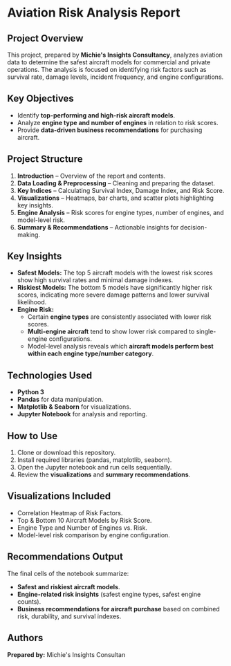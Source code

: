 # Aviation Risk Analysis Report 

## Project Overview

This project, prepared by **Michie's Insights Consultancy**, analyzes aviation data to determine the safest aircraft models for commercial and private operations. The analysis is focused on identifying risk factors such as survival rate, damage levels, incident frequency, and engine configurations.

## Key Objectives

* Identify **top-performing and high-risk aircraft models**.
* Analyze **engine type and number of engines** in relation to risk scores.
* Provide **data-driven business recommendations** for purchasing aircraft.

## Project Structure

1. **Introduction** – Overview of the report and contents.
2. **Data Loading & Preprocessing** – Cleaning and preparing the dataset.
3. **Key Indices** – Calculating Survival Index, Damage Index, and Risk Score.
4. **Visualizations** – Heatmaps, bar charts, and scatter plots highlighting key insights.
5. **Engine Analysis** – Risk scores for engine types, number of engines, and model-level risk.
6. **Summary & Recommendations** – Actionable insights for decision-making.

## Key Insights

* **Safest Models:** The top 5 aircraft models with the lowest risk scores show high survival rates and minimal damage indexes.
* **Riskiest Models:** The bottom 5 models have significantly higher risk scores, indicating more severe damage patterns and lower survival likelihood.
* **Engine Risk:**  
  - Certain **engine types** are consistently associated with lower risk scores.  
  - **Multi-engine aircraft** tend to show lower risk compared to single-engine configurations.  
  - Model-level analysis reveals which **aircraft models perform best within each engine type/number category**.

## Technologies Used

* **Python 3**
* **Pandas** for data manipulation.
* **Matplotlib & Seaborn** for visualizations.
* **Jupyter Notebook** for analysis and reporting.

## How to Use

1. Clone or download this repository.
2. Install required libraries (pandas, matplotlib, seaborn).
3. Open the Jupyter notebook and run cells sequentially.
4. Review the **visualizations** and **summary recommendations**.

## Visualizations Included

* Correlation Heatmap of Risk Factors.
* Top & Bottom 10 Aircraft Models by Risk Score.
* Engine Type and Number of Engines vs. Risk.
* Model-level risk comparison by engine configuration.

## Recommendations Output

The final cells of the notebook summarize:

* **Safest and riskiest aircraft models**.
* **Engine-related risk insights** (safest engine types, safest engine counts).
* **Business recommendations for aircraft purchase** based on combined risk, durability, and survival indexes.

## Authors

**Prepared by:** Michie's Insights Consultan
